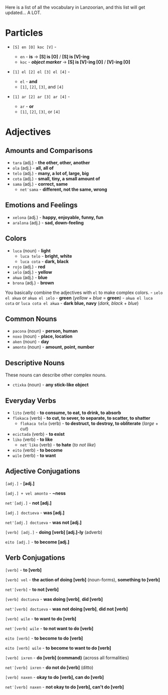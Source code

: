 Here is a list of all the vocabulary in Lanzoorian, and this list will get updated... A LOT.


# Particles


- `[S] en [O] koc [V]` -
    - `en` - **is** -> **[S] is [O]** / **[S] is [V]-ing**
    - `koc` - ***object marker*** -> **[S] is [V]-ing [O]** / **[V]-ing [O]**

- `[1] el [2] el [3] el [4]` -
    - `el` - **and**
    - `[1]`, `[2]`, `[3]`, and `[4]`

- `[1] ar [2] ar [3] ar [4]` -
    - `ar` - **or**
    - `[1]`, `[2]`, `[3]`, or `[4]`
    
# Adjectives


## Amounts and Comparisons


- `tara` (adj.) - **the other, other, another**
- `ola` (adj.) - **all, all of**
- `telo` (adj.) - **many, a lot of, large, big**
- `cota` (adj.) - **small, tiny, a small amount of**
- `sama` (adj.) - **correct, same**
    - `net′sama` - **different, not the same, wrong**


## Emotions and Feelings


- `xelona` (adj.) - **happy, enjoyable, funny, fun**
- `aralona` (adj.) - **sad, down-feeling**


## Colors


- `luca` (noun) - **light**
    - `luca telo` - **bright, white**
    - `luca cota` - **dark, black**
- `rojo` (adj.) - **red**
- `ıelo` (adj.) - **yellow**
- `akωa` (adj.) - **blue**
- `brona` (adj.) - **brown**

You basically combine the adjectives with `el` to make complex colors. 
    - `ıelo el akωa` or `akωa el ıelo` - **green** (*yellow* + *blue* = **green**)
    - `akωa el luca cota` or `luca cota el akωa` - **dark blue, navy** (*dark, black* + *blue*)


## Common Nouns


- `pacona` (noun) - **person, human**
- `noxo` (noun) - **place, location**
- `aken` (noun) - **day**
- `amonto` (noun) - **amount, point, number**


## Descriptive Nouns


These nouns can describe other complex nouns.


- `ctixka` (noun) - **any stick-like object**


## Everyday Verbs


- `lito` (verb) - **to consume, to eat, to drink, to absorb**
- `flokaca` (verb) - **to cut, to sever, to separate, to scatter, to shatter**
    - `flokaca telo` (verb) - **to destruct, to destroy, to obliterate** (*large* + *cut*)
- `ecictada` (verb) - **to exist**
- `liko` (verb) - **to like**
    - `net′liko` (verb) - **to hate** (*to not like*)
- `eito` (verb) - **to become**
- `ωile` (verb) - **to want**


## Adjective Conjugations


`[adj.]` - **[adj.]**

`[adj.] + vel amonto` - **~ness**

`net′[adj.]` - **not [adj.]**

`[adj.] doctıeva` - **was [adj.]**

`net'[adj.] doctıeva` - **was not [adj.]**

`[verb] [adj.]` - **doing [verb] [adj.]-ly** (adverb)

`eito [adj.]` - **to become [adj.]**


## Verb Conjugations


`[verb]` - **to [verb]**

`[verb] vel` - **the action of doing [verb]** (noun-forms), **something to [verb]**

`net′[verb]` - **to not [verb]**

`[verb] doctıeva` - **was doing [verb]**, **did [verb]**

`net'[verb] doctıeva` - **was not doing [verb]**, **did not [verb]**

`[verb] ωile` - **to want to do [verb]**

`net′[verb] ωile` - **to not want to do [verb]**

`eito [verb]` - **to become to do [verb]**

`eito [verb] ωile` - **to become to want to do [verb]**

`[verb] ixren` - **do [verb] (command)** (across all formalities)

`net′[verb] ixren` - **do not do [verb]** (ditto)

`[verb] naxen` - **okay to do [verb], can do [verb]**

`net′[verb] naxen` - **not okay to do [verb], can't do [verb]**
